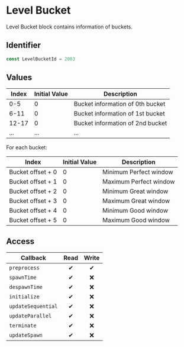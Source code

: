 # Level Bucket

Level Bucket block contains information of buckets.

## Identifier

```ts
const LevelBucketId = 2003
```

## Values

| Index | Initial Value | Description                      |
| ----- | ------------- | -------------------------------- |
| 0-5   | 0             | Bucket information of 0th bucket |
| 6-11  | 0             | Bucket information of 1st bucket |
| 12-17 | 0             | Bucket information of 2nd bucket |
| ...   | ...           | ...                              |

For each bucket:

| Index             | Initial Value | Description            |
| ----------------- | ------------- | ---------------------- |
| Bucket offset + 0 | 0             | Minimum Perfect window |
| Bucket offset + 1 | 0             | Maximum Perfect window |
| Bucket offset + 2 | 0             | Minimum Great window   |
| Bucket offset + 3 | 0             | Maximum Great window   |
| Bucket offset + 4 | 0             | Minimum Good window    |
| Bucket offset + 5 | 0             | Maximum Good window    |

## Access

| Callback           | Read | Write |
| ------------------ | :--: | :---: |
| `preprocess`       |  ✔   |   ✔   |
| `spawnTime`        |  ✔   |  ❌   |
| `despawnTime`      |  ✔   |  ❌   |
| `initialize`       |  ✔   |  ❌   |
| `updateSequential` |  ✔   |  ❌   |
| `updateParallel`   |  ✔   |  ❌   |
| `terminate`        |  ✔   |  ❌   |
| `updateSpawn`      |  ✔   |  ❌   |
